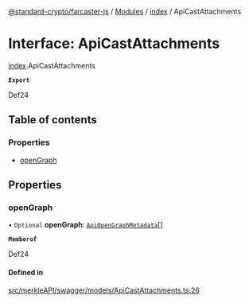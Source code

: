 [@standard-crypto/farcaster-js](../README.md) / [Modules](../modules.md) / [index](../modules/index.md) / ApiCastAttachments

# Interface: ApiCastAttachments

[index](../modules/index.md).ApiCastAttachments

**`Export`**

Def24

## Table of contents

### Properties

- [openGraph](index.ApiCastAttachments.md#opengraph)

## Properties

### openGraph

• `Optional` **openGraph**: [`ApiOpenGraphMetadata`](index.ApiOpenGraphMetadata.md)[]

**`Memberof`**

Def24

#### Defined in

[src/merkleAPI/swagger/models/ApiCastAttachments.ts:26](https://github.com/standard-crypto/farcaster-js/blob/main/src/merkleAPI/swagger/models/ApiCastAttachments.ts#L26)
